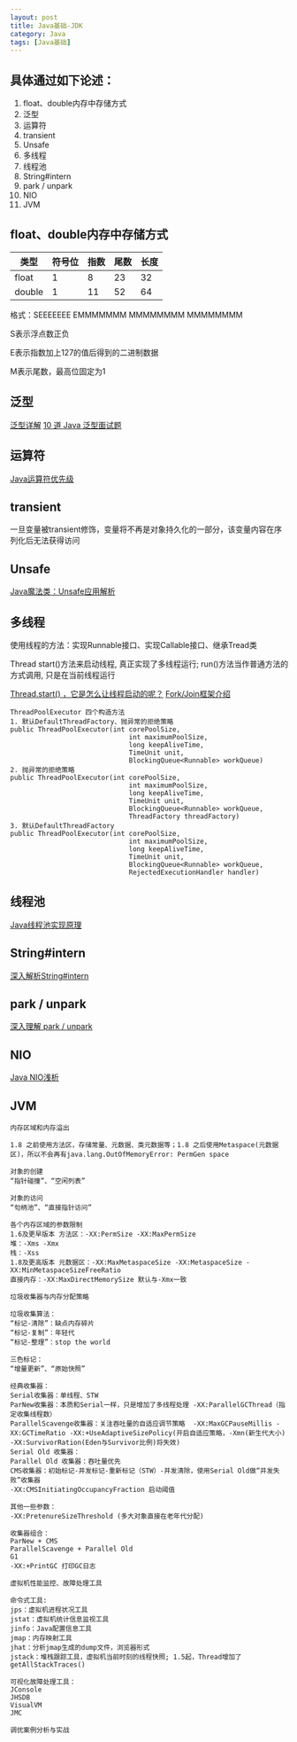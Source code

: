 ```yaml
---
layout: post
title: Java基础-JDK
category: Java
tags: [Java基础]
---
```

## 具体通过如下论述：

1. float、double内存中存储方式
2. 泛型
3. 运算符
4. transient
5. Unsafe
6. 多线程
7. 线程池
8. String#intern
9. park / unpark
10. NIO
11. JVM

## float、double内存中存储方式

| 类型      | 符号位 | 指数      | 尾数 | 长度 |
| ----------- | ----------- |----------- | ----------- |----------- |
| float    | 1       |8       | 23       |32      |
| double   | 1       |11      | 52       |64      |

格式：SEEEEEEE EMMMMMMM MMMMMMMM MMMMMMMM

S表示浮点数正负

E表示指数加上127的值后得到的二进制数据

M表示尾数，最高位固定为1

## 泛型

[泛型详解](https://www.cnblogs.com/Blue-Keroro/p/8875898.html)
[10 道 Java 泛型面试题](https://cloud.tencent.com/developer/article/1033693)

## 运算符

[Java运算符优先级](http://c.biancheng.net/view/794.html)

## transient

一旦变量被transient修饰，变量将不再是对象持久化的一部分，该变量内容在序列化后无法获得访问

## Unsafe

[Java魔法类：Unsafe应用解析](https://tech.meituan.com/2019/02/14/talk-about-java-magic-class-unsafe.html)

## 多线程

使用线程的方法：实现Runnable接口、实现Callable接口、继承Tread类

Thread start()方法来启动线程, 真正实现了多线程运行; run()方法当作普通方法的方式调用, 只是在当前线程运行

[Thread.start() ，它是怎么让线程启动的呢？](https://www.cnblogs.com/xiaofuge/p/14040715.html)
[Fork/Join框架介绍](http://ifeve.com/talk-concurrency-forkjoin/)

```language=java
ThreadPoolExecutor 四个构造方法
1. 默认DefaultThreadFactory、抛异常的拒绝策略
public ThreadPoolExecutor(int corePoolSize,
                              int maximumPoolSize,
                              long keepAliveTime,
                              TimeUnit unit,
                              BlockingQueue<Runnable> workQueue)
2. 抛异常的拒绝策略
public ThreadPoolExecutor(int corePoolSize,
                              int maximumPoolSize,
                              long keepAliveTime,
                              TimeUnit unit,
                              BlockingQueue<Runnable> workQueue,
                              ThreadFactory threadFactory)
3. 默认DefaultThreadFactory
public ThreadPoolExecutor(int corePoolSize,
                              int maximumPoolSize,
                              long keepAliveTime,
                              TimeUnit unit,
                              BlockingQueue<Runnable> workQueue,
                              RejectedExecutionHandler handler)
```

## 线程池

[Java线程池实现原理](https://tech.meituan.com/2020/04/02/java-pooling-pratice-in-meituan.html)

## String#intern

[深入解析String#intern](https://tech.meituan.com/2014/03/06/in-depth-understanding-string-intern.html)

## park / unpark

[深入理解 park / unpark](https://www.cnblogs.com/yonghengzh/p/14280670.html)

## NIO

[Java NIO浅析](https://tech.meituan.com/2016/11/04/nio.html)

## JVM

```lang=java
内存区域和内存溢出

1.8 之前使用方法区，存储常量、元数据、类元数据等；1.8 之后使用Metaspace(元数据区)，所以不会再有java.lang.OutOfMemoryError: PermGen space

对象的创建
“指针碰撞”、“空闲列表”

对象的访问
“句柄池”、“直接指针访问”

各个内存区域的参数限制
1.6及更早版本 方法区：-XX:PermSize -XX:MaxPermSize
堆：-Xms -Xmx
栈：-Xss
1.8及更高版本 元数据区：-XX:MaxMetaspaceSize -XX:MetaspaceSize -XX:MinMetaspaceSizeFreeRatio
直接内存：-XX:MaxDirectMemorySize 默认与-Xmx一致

```

```lang=java
垃圾收集器与内存分配策略

垃圾收集算法：
“标记-清除”：缺点内存碎片
“标记-复制”：年轻代
“标记-整理”：stop the world

三色标记：
“增量更新”、“原始快照”

经典收集器：
Serial收集器：单线程、STW
ParNew收集器：本质和Serial一样，只是增加了多线程处理 -XX:ParallelGCThread（指定收集线程数）
ParallelScavenge收集器：关注吞吐量的自适应调节策略  -XX:MaxGCPauseMillis -XX:GCTimeRatio -XX:+UseAdaptiveSizePolicy(开启自适应策略，-Xmn(新生代大小) -XX:SurvivorRation(Eden与Survivor比例)将失效)
Serial Old 收集器：
Parallel Old 收集器：吞吐量优先
CMS收集器：初始标记-并发标记-重新标记（STW）-并发清除，使用Serial Old做“并发失败”收集器
-XX:CMSInitiatingOccupancyFraction 启动阈值

其他一些参数：
-XX:PretenureSizeThreshold (多大对象直接在老年代分配)

收集器组合：
ParNew + CMS
ParallelScavenge + Parallel Old
G1
-XX:+PrintGC 打印GC日志

```

```language=java
虚拟机性能监控、故障处理工具

命令式工具:
jps：虚拟机进程状况工具
jstat：虚拟机统计信息监视工具
jinfo：Java配置信息工具
jmap：内存映射工具
jhat：分析jmap生成的dump文件，浏览器形式
jstack：堆栈跟踪工具，虚拟机当前时刻的线程快照; 1.5起，Thread增加了getAllStackTraces()

可视化故障处理工具：
JConsole
JHSDB
VisualVM
JMC
```

```language=java
调优案例分析与实战


```

